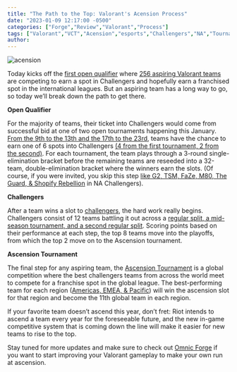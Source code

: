 ```yaml
---
title: "The Path to the Top: Valorant's Acension Process"
date: "2023-01-09 12:17:00 -0500"
categories: ["Forge","Review","Valorant","Process"]
tags: ["Valorant","VCT","Acension","esports","Challengers","NA","Tournament"]
author:
---
```


![acension](/2023-01-09-the-path-to-the-top-valorants-acension-process.png)

Today kicks off the [first open qualifier](https://www.youtube.com/watch?v=d513E3-iWcg) where [256 aspiring Valorant teams](https://battlefy.com/knights-%E2%9C%A8/valorant-challengers-north-america-open-qualifier/63ab512f34bf4f70da185476/participants) are competing to earn a spot in Challengers and hopefully earn a franchised spot in the international leagues. But an aspiring team has a long way to go, so today we’ll break down the path to get there.

**Open Qualifier**

For the majority of teams, their ticket into Challengers would come from successful bid at one of two open tournaments happening this January. [From the 9th to the 13th and the 17th to the 23rd](https://valorantesports.com/news/everything-you-need-to-know-about-the-challengers-series-open-qualifiers/en-us), teams have the chance to earn one of 6 spots into Challengers [(4 from the first tournament, 2 from the second)](https://www.dexerto.com/valorant/na-valorant-challengers-league-schedule-teams-and-how-to-watch-2019056/). For each tournament, the team plays through a 3-round single-elimination bracket before the remaining teams are reseeded into a 32-team, double-elimination bracket where the winners earn the slots. (Of course, if you were invited, you skip this step [like G2, TSM, FaZe, M80, The Guard, & Shopify Rebellion](https://twitter.com/KnightsArena/status/1611878850966724614) in NA Challengers).

**Challengers**

After a team wins a slot to [challengers](https://www.sportskeeda.com/valorant/valorant-challengers-league-2023-open-qualifiers-format-schedule), the hard work really begins. Challengers consist of 12 teams battling it out across a [regular split, a mid-season tournament, and a second regular split](https://www.dexerto.com/valorant/na-valorant-challengers-league-schedule-teams-and-how-to-watch-2019056/). Scoring points based on their performance at each step, the top 8 teams move into the playoffs, from which the top 2 move on to the Ascension tournament. 

**Ascension Tournament**

The final step for any aspiring team, the [Ascension Tournament](https://www.sportskeeda.com/valorant/valorant-ascension-league-expected-start-date-participating-teams-and-more-revealed) is a global competition where the best challengers teams from across the world meet to compete for a franchise spot in the global league. The best-performing team for each region ([Americas, EMEA, & Pacific](https://valorantesports.com/vct-teams)) will win the ascension slot for that region and become the 11th global team in each region.

If your favorite team doesn’t ascend this year, don’t fret: Riot intends to ascend a team every year for the foreseeable future, and the new in-game competitive system that is coming down the line will make it easier for new teams to rise to the top.

Stay tuned for more updates and make sure to check out [Omnic Forge](https://forge.omnic.ai/) if you want to start improving your Valorant gameplay to make your own run at ascension.